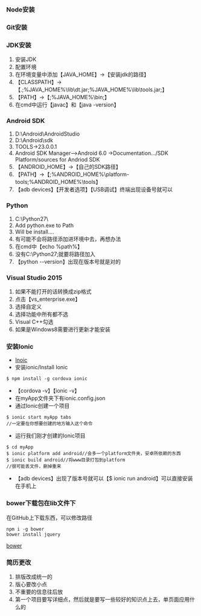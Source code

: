 ### Node安装

### Git安装

### JDK安装
1. 安装JDK
2. 配置环境
3. 在环境变量中添加【JAVA_HOME】->【安装jdk的路径】
4. 【CLASSPATH】->【.;%JAVA_HOME%\lib\dt.jar;%JAVA_HOME%\lib\tools.jar;】
5. 【PATH】->【;%JAVA_HOME%\bin;】
6. 在cmd中运行【javac】和【java -version】

### Android SDK
1. D:\Android\AndroidStudio
2. D:\Android\sdk
3. TOOLS->23.0.0.1
4. Android SDK Manager-->Android 6.0 ->Documentation.../SDK Platform/sources for Andriod SDK
5. 【ANDROID_HOME】->【自己的SDK路径】
6. 【PATH】->【;%ANDROID_HOME%\platform-tools;%ANDROID_HOME%\tools】
7. 【adb devices】【开发者选项】【USB调试】终端出现设备号就可以

### Python
1. C:\Python27\
2. Add python.exe to Path
3. Will be install....
4. 有可能不会将路径添加进环境中去，再想办法
5. 在cmd中【echo %path%】
6. 没有C:\Python27\;就要将路径加入
7. 【python --version】出现在版本号就是对的

### Visual Studio 2015
1. 如果不能打开的话转换成zip格式
2. 点击【vs_enterprise.exe】
3. 选择自定义
4. 选择功能中所有都不选
5. Visual C++勾选
6. 如果是Windows8需要进行更新才能安装

### 安装Ionic
- [Inoic](http://www.ionic.wang/start-index.html)
- 安装ionic/Install Ionic
```
$ npm install -g cordova ionic
```
- 【cordova -v】【ionic -v】
- 在myApp文件夹下有ionic.config.json
- 通过Ionic创建一个项目
```
$ ionic start myApp tabs
//一定要在你想要创建的地方输入这个命令
```
- 运行我们刚才创建的Ionic项目
```
$ cd myApp
$ ionic platform add android//会多一个platform文件夹，安卓所依赖的东西
$ ionic build android//将www目录打包到platform
//很可能丢文件，删掉重来
```
- 【adb devices】出现了版本号就可以【$ ionic run android】可以直接安装在手机上
### bower下载包在lib文件下
在GitHub上下载东西，可以修改路径
```
npm i -g bower
bower install jquery
```
[bower](https://bower.io)

### 简历更改
1. 排版改成统一的
2. 版心要改小点
3. 不重要的信息往后放
4. 第一个项目要写详细点，然后就是要写一些较好的知识点上去，单页面应用什么的

